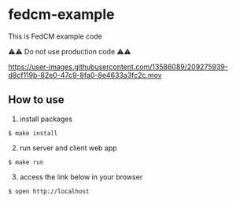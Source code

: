 # fedcm-example

This is FedCM example code

:warning::warning: Do not use production code :warning::warning:

https://user-images.githubusercontent.com/13586089/209275939-d8cf119b-82e0-47c9-8fa0-8e4633a3fc2c.mov

## How to use

1. install packages
```
$ make install
```

2. run server and client web app
```
$ make run
```

3. access the link below in your browser
```
$ open http://localhost
```
